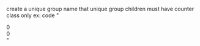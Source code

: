 create a unique group name 
that unique group children must have counter class only
ex: code
" <div class="counters-group-2" data-duration="2000">
                <div class="counter" data-target="1500" data-prefix="$" data-suffix=" USD">0</div>
                <div class="counter" data-target="2000" data-prefix="$" data-suffix=" total">0</div>
            </div>"
